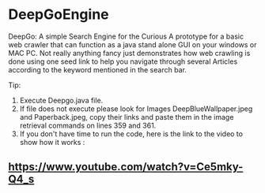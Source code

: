 # DeepGoEngine
DeepGo: A simple Search Engine for the Curious
 A prototype for a basic web crawler that can function as a java stand alone GUI on your windows or MAC PC. 
 Not really anything fancy just demonstrates how web crawling is done using one seed link to help you navigate through several 
 Articles according to the keyword mentioned in the search bar. 
 
 
 Tip: 
 1. Execute Deepgo.java file.
 2. If file does not execute please look for Images DeepBlueWallpaper.jpeg and Paperback.jpeg, copy their links and paste them in 
 the image retrieval commands on lines 359 and 361.
3. If you don't have time to run the code, here is the link to the video to show how it works : 

## https://www.youtube.com/watch?v=Ce5mky-Q4_s
